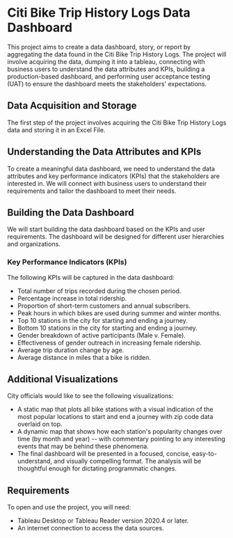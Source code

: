 # Citi Bike Trip History Logs Data Dashboard

This project aims to create a data dashboard, story, or report by aggregating the data found in the Citi Bike Trip History Logs. The project will involve acquiring the data, dumping it into a tableau, connecting with business users to understand the data attributes and KPIs, building a production-based dashboard, and performing user acceptance testing (UAT) to ensure the dashboard meets the stakeholders' expectations. 

## Data Acquisition and Storage

The first step of the project involves acquiring the Citi Bike Trip History Logs data and storing it in an Excel File. 

## Understanding the Data Attributes and KPIs

To create a meaningful data dashboard, we need to understand the data attributes and key performance indicators (KPIs) that the stakeholders are interested in. We will connect with business users to understand their requirements and tailor the dashboard to meet their needs.

## Building the Data Dashboard

We will start building the data dashboard based on the KPIs and user requirements. The dashboard will be designed for different user hierarchies and organizations.

### Key Performance Indicators (KPIs)

The following KPIs will be captured in the data dashboard:

- Total number of trips recorded during the chosen period.
- Percentage increase in total ridership.
- Proportion of short-term customers and annual subscribers.
- Peak hours in which bikes are used during summer and winter months.
- Top 10 stations in the city for starting and ending a journey.
- Bottom 10 stations in the city for starting and ending a journey.
- Gender breakdown of active participants (Male v. Female).
- Effectiveness of gender outreach in increasing female ridership.
- Average trip duration change by age.
- Average distance in miles that a bike is ridden.


## Additional Visualizations

City officials would like to see the following visualizations:

- A static map that plots all bike stations with a visual indication of the most popular locations to start and end a journey with zip code data overlaid on top.
- A dynamic map that shows how each station's popularity changes over time (by month and year) -- with commentary pointing to any interesting events that may be behind these phenomena.
- The final dashboard will be presented in a focused, concise, easy-to-understand, and visually compelling format. The analysis will be thoughtful enough for dictating programmatic changes.

## Requirements

To open and use the project, you will need:

- Tableau Desktop or Tableau Reader version 2020.4 or later.
- An internet connection to access the data sources.
